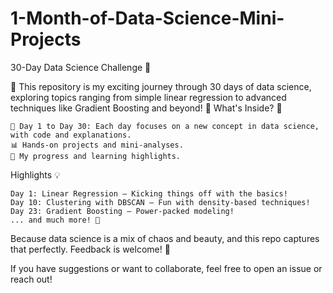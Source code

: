 # 1-Month-of-Data-Science-Mini-Projects
30-Day Data Science Challenge 🚀

🎉 This repository is my exciting journey through 30 days of data science, exploring topics ranging from simple linear regression to advanced techniques like Gradient Boosting and beyond! 🌟
What's Inside? 🤔

    🌟 Day 1 to Day 30: Each day focuses on a new concept in data science, with code and explanations.
    📊 Hands-on projects and mini-analyses.
    🎯 My progress and learning highlights.

Highlights 💡

    Day 1: Linear Regression – Kicking things off with the basics!
    Day 10: Clustering with DBSCAN – Fun with density-based techniques!
    Day 23: Gradient Boosting – Power-packed modeling!
    ... and much more! 🚀



Because data science is a mix of chaos and beauty, and this repo captures that perfectly.
Feedback is welcome! 📝

If you have suggestions or want to collaborate, feel free to open an issue or reach out!
